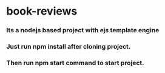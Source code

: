 # book-reviews
### Its a nodejs based project with ejs template engine
### Just run npm install after cloning project.
### Then run npm start command to start project.
